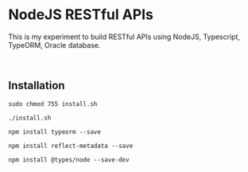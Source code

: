 # NodeJS RESTful APIs
This is my experiment to build RESTful APIs using NodeJS, Typescript, TypeORM, Oracle database.

<br>

## Installation

```
sudo chmod 755 install.sh
```

```
./install.sh 
```

```
npm install typeorm --save
```

```
npm install reflect-metadata --save
```

```
npm install @types/node --save-dev
```
